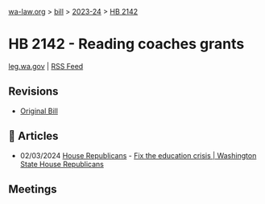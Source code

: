 [wa-law.org](/) > [bill](/bill/) > [2023-24](/bill/2023-24/) > [HB 2142](/bill/2023-24/hb/2142/)

# HB 2142 - Reading coaches grants
[leg.wa.gov](https://app.leg.wa.gov/billsummary?BillNumber=2142&Year=2023&Initiative=false) | [RSS Feed](./rss.xml)

## Revisions
* [Original Bill](1/)

## 📰 Articles
* 02/03/2024 [House Republicans](/org/house_republicans/) - [Fix the education crisis | Washington State House Republicans](http://houserepublicans.wa.gov/current/fix-the-education-crisis/#:~:text=House%20Bill%202142)

## Meetings